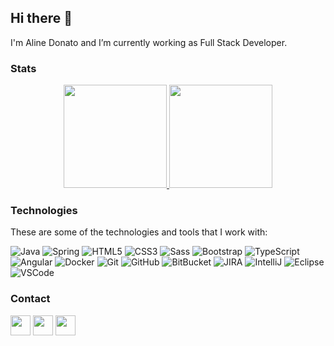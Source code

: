 
## Hi there 👋

I'm Aline Donato and I’m currently working as Full Stack Developer.
<br>

### Stats

<p align="center">
<a href="https://github.com/enilapb">
  <img height="165em" src="https://github-readme-stats.vercel.app/api?username=enilapb&theme=buefy&show_icons=true&include_all_commits=true&count_private=true" />
  <img height="165em" src="https://github-readme-stats.vercel.app/api/top-langs/?username=enilapb&theme=buefy&layout=compact&langs_count=8" />
</a>
</p>

### Technologies

These are some of the technologies and tools that I work with:

![Java](https://img.shields.io/badge/-Java-007396?style=flat-square&logo=java)
![Spring](https://img.shields.io/badge/-Spring-6DB33F?style=flat-square&logo=spring&logoColor=white)
![HTML5](https://img.shields.io/badge/-HTML5-E34F26?style=flat-square&logo=html5&logoColor=white)
![CSS3](https://img.shields.io/badge/-CSS3-1572B6?style=flat-square&logo=css3)
![Sass](https://img.shields.io/badge/-Sass-CC6699?style=flat-square&logo=sass&logoColor=white)
![Bootstrap](https://img.shields.io/badge/-Bootstrap-563D7C?style=flat-square&logo=bootstrap)
![TypeScript](https://img.shields.io/badge/-TypeScript-007ACC?style=flat-square&logo=typescript)
![Angular](https://img.shields.io/badge/-Angular-DD0031?style=flat-square&logo=angular)
![Docker](https://img.shields.io/badge/-Docker-2496ED?style=flat-square&logo=docker&logoColor=white)
![Git](https://img.shields.io/badge/-Git-black?style=flat-square&logo=git)
![GitHub](https://img.shields.io/badge/-GitHub-181717?style=flat-square&logo=github)
![BitBucket](https://img.shields.io/badge/-BitBucket-darkblue?style=flat-square&logo=bitbucket)
![JIRA](https://img.shields.io/badge/-JIRA-0052CC?style=flat-square&logo=jira)
![IntelliJ](https://img.shields.io/badge/-IntelliJ%20IDEA-black?style=flat-square&logo=intellij-idea&logoColor=white)
![Eclipse](https://img.shields.io/badge/-Eclipse-2C2255?style=flat-square&logo=eclipse&logoColor=white)
![VSCode](https://img.shields.io/badge/-VSCode-007ACC?style=flat-square&logo=visual-studio-code&logoColor=white)


### Contact

<p align='center'>
  
<a href="https://twitter.com/enilapb"><img height="32" src="https://img.shields.io/twitter/follow/enilapb?style=social"></a>
<a href="https://www.linkedin.com/in/alinedonato/"><img height="32" src="https://github.com/mateustoin/mateustoin/blob/master/img/linkedin.png?raw=true"></a>
<a href="mailto:enilapb@gmail.com"><img height="32" src="https://github.com/mateustoin/mateustoin/blob/master/img/email.png?raw=true"></a>

</p>

